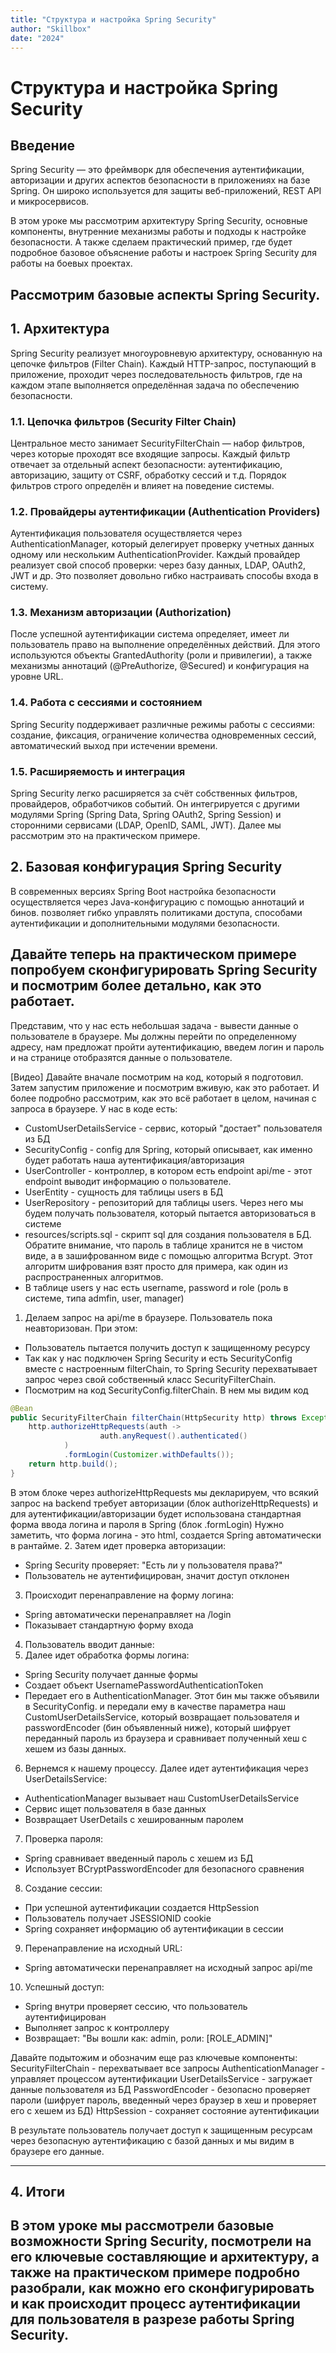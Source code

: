 ```yaml
---
title: "Структура и настройка Spring Security"
author: "Skillbox"
date: "2024"
---
```


# Структура и настройка Spring Security

## Введение

Spring Security — это фреймворк для обеспечения аутентификации, авторизации и других аспектов безопасности в приложениях на базе Spring. Он широко используется для защиты веб-приложений, REST API и микросервисов.

В этом уроке мы рассмотрим архитектуру Spring Security, основные компоненты, внутренние механизмы работы и подходы к настройке безопасности.
А также сделаем практический пример, где будет подробное базовое объяснение работы и настроек Spring Security для работы на боевых проектах.

## Рассмотрим базовые аспекты Spring Security.

## 1. Архитектура

Spring Security реализует многоуровневую архитектуру, основанную на цепочке фильтров (Filter Chain). Каждый HTTP-запрос, поступающий в приложение, проходит через последовательность фильтров, где на каждом этапе выполняется определённая задача по обеспечению безопасности.

### 1.1. Цепочка фильтров (Security Filter Chain)

Центральное место занимает SecurityFilterChain — набор фильтров, через которые проходят все входящие запросы. Каждый фильтр отвечает за отдельный аспект безопасности: аутентификацию, авторизацию, защиту от CSRF, обработку сессий и т.д. Порядок фильтров строго определён и влияет на поведение системы.

### 1.2. Провайдеры аутентификации (Authentication Providers)

Аутентификация пользователя осуществляется через AuthenticationManager, который делегирует проверку учетных данных одному или нескольким AuthenticationProvider. Каждый провайдер реализует свой способ проверки: через базу данных, LDAP, OAuth2, JWT и др. 
Это позволяет довольно гибко настраивать способы входа в систему.

### 1.3. Механизм авторизации (Authorization)

После успешной аутентификации система определяет, имеет ли пользователь право на выполнение определённых действий. Для этого используются объекты GrantedAuthority (роли и привилегии), а также механизмы аннотаций (@PreAuthorize, @Secured) и конфигурация на уровне URL.

### 1.4. Работа с сессиями и состоянием

Spring Security поддерживает различные режимы работы с сессиями: создание, фиксация, ограничение количества одновременных сессий, автоматический выход при истечении времени.

### 1.5. Расширяемость и интеграция

Spring Security легко расширяется за счёт собственных фильтров, провайдеров, обработчиков событий. 
Он интегрируется с другими модулями Spring (Spring Data, Spring OAuth2, Spring Session) и сторонними сервисами (LDAP, OpenID, SAML, JWT).
Далее мы рассмотрим это на практическом примере.

## 2. Базовая конфигурация Spring Security

В современных версиях Spring Boot настройка безопасности осуществляется через Java-конфигурацию с помощью аннотаций и бинов. 
позволяет гибко управлять политиками доступа, способами аутентификации и дополнительными модулями безопасности.

## Давайте теперь на практическом примере попробуем сконфигурировать Spring Security и посмотрим более детально, как это работает.
Представим, что у нас есть небольшая задача - вывести данные о пользователе в браузере.
Мы должны перейти по определенному адресу, нам предложат пройти аутентификацию, введем логин и пароль и на странице
отобразятся данные о пользователе.

[Видео]
Давайте вначале посмотрим на код, который я подготовил.
Затем запустим приложение и посмотрим вживую, как это работает.
И более подробно рассмотрим, как это всё работает в целом, начиная с запроса в браузере.
У нас в коде есть:
- CustomUserDetailsService - сервис, который "достает" пользователя из БД
- SecurityConfig - config для Spring, который описывает, как именно будет работать наша аутентификация/авторизация
- UserController - контроллер, в котором есть endpoint api/me - этот endpoint выводит информацию о пользователе.
- UserEntity - сущность для таблицы users в БД
- UserRepository - репозиторий для таблицы users. Через него мы будем получать пользователя, который пытается авторизоваться в системе
- resources/scripts.sql - скрипт sql для создания пользователя в БД. Обратите внимание, что пароль в таблице хранится не в чистом виде, а в зашифрованном виде с помощью алгоритма Bcrypt.
Этот алгоритм шифрования взят просто для примера, как один из распространенных алгоритмов.
- В таблице users у нас есть username, password и role (роль в системе, типа admfin, user, manager)


1. Делаем запрос на api/me в браузере. Пользователь пока неавторизован.
При этом:
- Пользователь пытается получить доступ к защищенному ресурсу
- Так как у нас подключен Spring Security и есть SecurityConfig вместе с настроенным filterChain, 
то Spring Security перехватывает запрос через свой собственный класс SecurityFilterChain.
- Посмотрим на код SecurityConfig.filterChain. 
В нем мы видим код
```java
@Bean
public SecurityFilterChain filterChain(HttpSecurity http) throws Exception {
    http.authorizeHttpRequests(auth ->
                    auth.anyRequest().authenticated()
            )
            .formLogin(Customizer.withDefaults());
    return http.build();
}
```
В этом блоке через authorizeHttpRequests мы декларируем, что всякий запрос на backend требует авторизации (блок authorizeHttpRequests)
и для аутентификации/авторизации будет использована стандартная форма ввода логина и пароля в Spring (блок .formLogin)
Нужно заметить, что форма логина - это html, создается Spring автоматически в рантайме.
2. Затем идет проверка авторизации:
- Spring Security проверяет: "Есть ли у пользователя права?"
- Пользователь не аутентифицирован, значит доступ отклонен
3. Происходит перенаправление на форму логина:
- Spring автоматически перенаправляет на /login
- Показывает стандартную форму входа
4. Пользователь вводит данные:
5. Далее идет обработка формы логина:
- Spring Security получает данные формы
- Создает объект UsernamePasswordAuthenticationToken
- Передает его в AuthenticationManager. Этот бин мы также объявили в SecurityConfig.
и передали ему в качестве параметра наш CustomUserDetailsService, который возвращает пользователя
и passwordEncoder (бин объявленный ниже), который шифрует переданный пароль из браузера и сравнивает полученный хеш с хешем из базы данных.

6. Вернемся к нашему процессу. Далее идет аутентификация через UserDetailsService:
- AuthenticationManager вызывает наш CustomUserDetailsService
- Сервис ищет пользователя в базе данных
- Возвращает UserDetails с хешированным паролем
7. Проверка пароля:
- Spring сравнивает введенный пароль с хешем из БД
- Использует BCryptPasswordEncoder для безопасного сравнения
8. Создание сессии:
- При успешной аутентификации создается HttpSession
- Пользователь получает JSESSIONID cookie
- Spring сохраняет информацию об аутентификации в сессии
9. Перенаправление на исходный URL:
- Spring автоматически перенаправляет на исходный запрос api/me
10. Успешный доступ:
- Spring внутри проверяет сессию, что пользователь аутентифицирован
- Выполняет запрос к контроллеру
- Возвращает: "Вы вошли как: admin, роли: [ROLE_ADMIN]"

Давайте подытожим и обозначим еще раз ключевые компоненты:
SecurityFilterChain - перехватывает все запросы
AuthenticationManager - управляет процессом аутентификации
UserDetailsService - загружает данные пользователя из БД
PasswordEncoder - безопасно проверяет пароли (шифрует пароль, введенный через браузер в хеш и проверяет его с хешем из БД)
HttpSession - сохраняет состояние аутентификации

В результате пользователь получает доступ к защищенным ресурсам через безопасную аутентификацию с базой данных и мы видим в браузере его данные.

---
## 4. Итоги
В этом уроке мы рассмотрели базовые возможности Spring Security, посмотрели на его ключевые составляющие и архитектуру, 
а также на практическом примере подробно разобрали, как можно его сконфигурировать и как происходит процесс аутентификации для пользователя
в разрезе работы Spring Security.
--- 